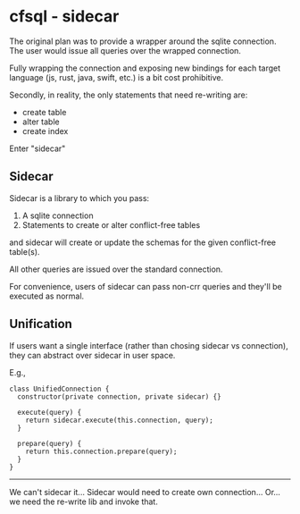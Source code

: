 # cfsql - sidecar

The original plan was to provide a wrapper around the sqlite connection. The user would issue all queries over the wrapped connection.

Fully wrapping the connection and exposing new bindings for each target language (js, rust, java, swift, etc.) is a bit cost prohibitive.

Secondly, in reality, the only statements that need re-writing are:

- create table
- alter table
- create index

Enter "sidecar"

## Sidecar

Sidecar is a library to which you pass:

1. A sqlite connection
2. Statements to create or alter conflict-free tables

and sidecar will create or update the schemas for the given conflict-free table(s).

All other queries are issued over the standard connection.

For convenience, users of sidecar can pass non-crr queries and they'll be executed as normal.

## Unification

If users want a single interface (rather than chosing sidecar vs connection), they can abstract over sidecar in user space.

E.g.,

```
class UnifiedConnection {
  constructor(private connection, private sidecar) {}

  execute(query) {
    return sidecar.execute(this.connection, query);
  }

  prepare(query) {
    return this.connection.prepare(query);
  }
}
```

---

We can't sidecar it...
Sidecar would need to create own connection...
Or... we need the re-write lib and invoke that.
